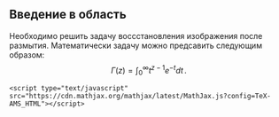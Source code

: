 ## Введение в область
Необходимо решить задачу воссстановления изображения после размытия. Математически задачу можно предсавить следующим образом:
$$
\Gamma(z) = \int_0^\infty t^{z-1}e^{-t}dt\,.
$$
```
<script type="text/javascript" src="https://cdn.mathjax.org/mathjax/latest/MathJax.js?config=TeX-AMS_HTML"></script>
```
